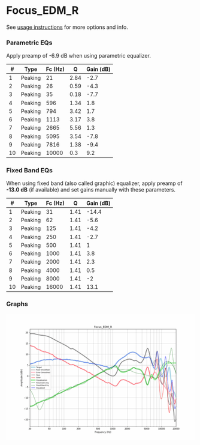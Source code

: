 # Focus_EDM_R
See [usage instructions](https://github.com/jaakkopasanen/AutoEq#usage) for more options and info.

### Parametric EQs
Apply preamp of -6.9 dB when using parametric equalizer.

|   # | Type    |   Fc (Hz) |    Q |   Gain (dB) |
|-----|---------|-----------|------|-------------|
|   1 | Peaking |        21 | 2.84 |        -2.7 |
|   2 | Peaking |        26 | 0.59 |        -4.3 |
|   3 | Peaking |        35 | 0.18 |        -7.7 |
|   4 | Peaking |       596 | 1.34 |         1.8 |
|   5 | Peaking |       794 | 3.42 |         1.7 |
|   6 | Peaking |      1113 | 3.17 |         3.8 |
|   7 | Peaking |      2665 | 5.56 |         1.3 |
|   8 | Peaking |      5095 | 3.54 |        -7.8 |
|   9 | Peaking |      7816 | 1.38 |        -9.4 |
|  10 | Peaking |     10000 | 0.3  |         9.2 |

### Fixed Band EQs
When using fixed band (also called graphic) equalizer, apply preamp of **-13.0 dB** (if available) and set gains manually with these parameters.

|   # | Type    |   Fc (Hz) |    Q |   Gain (dB) |
|-----|---------|-----------|------|-------------|
|   1 | Peaking |        31 | 1.41 |       -14.4 |
|   2 | Peaking |        62 | 1.41 |        -5.6 |
|   3 | Peaking |       125 | 1.41 |        -4.2 |
|   4 | Peaking |       250 | 1.41 |        -2.7 |
|   5 | Peaking |       500 | 1.41 |         1   |
|   6 | Peaking |      1000 | 1.41 |         3.8 |
|   7 | Peaking |      2000 | 1.41 |         2.3 |
|   8 | Peaking |      4000 | 1.41 |         0.5 |
|   9 | Peaking |      8000 | 1.41 |        -2   |
|  10 | Peaking |     16000 | 1.41 |        13.1 |

### Graphs
![](./Focus_EDM_R.png)
